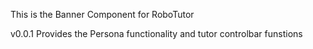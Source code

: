 This is the Banner Component for RoboTutor  
 
v0.0.1 
Provides the Persona functionality and tutor controlbar funstions 